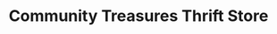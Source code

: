 ---
title: "Community Treasures Thrift Store"
url: /dodgeville/community-treasures-thrift-store/
shop: Allgemein
---